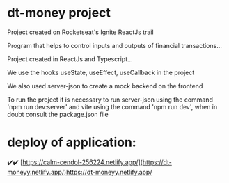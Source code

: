 # dt-money project

Project created on Rocketseat's Ignite ReactJs trail

Program that helps to control inputs and outputs of financial transactions...

Project created in ReactJs and Typescript...

We use the hooks useState, useEffect, useCallback in the project

We also used server-json to create a mock backend on the frontend

To run the project it is necessary to run server-json using the command 'npm run dev:server' and vite using the command 'npm run dev', when in doubt consult the package.json file

# deploy of application:
✔️✔️ [https://calm-cendol-256224.netlify.app/](https://dt-moneyy.netlify.app/)https://dt-moneyy.netlify.app/
